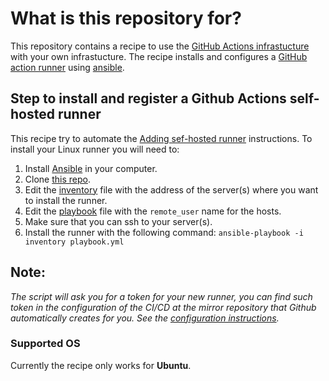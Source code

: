 # What is this repository for?
This repository contains a recipe to use the [GitHub Actions infrastucture](https://docs.gitlab.com/ee/ci/README.html) with your own infrastucture. The recipe installs and configures a [GitHub action runner](https://help.github.com/en/actions/automating-your-workflow-with-github-actions/hosting-your-own-runners) using [ansible](https://www.ansible.com/).

## Step to install and register a Github Actions self-hosted runner
This recipe try to automate the [Adding sef-hosted runner](https://help.github.com/en/actions/automating-your-workflow-with-github-actions/adding-self-hosted-runners) instructions. To install your Linux runner
you will need to:

1. Install [Ansible](https://docs.ansible.com/ansible/latest/installation_guide/intro_installation.html) in your computer.
2. Clone [this repo](https://github.com/NLESC-JCER/gitlab_runner).
3. Edit the [inventory](https://docs.ansible.com/ansible/latest/user_guide/intro_inventory.html) file with the address of the server(s) where you want to install the runner.
4. Edit the [playbook](https://docs.ansible.com/ansible/latest/user_guide/playbooks.html) file with the `remote_user` name for the hosts.
5. Make sure that you can ssh to your server(s).
6. Install the runner with the following command:
   ``ansible-playbook -i inventory playbook.yml``

## Note:
*The script will ask you for a token for your new runner, you can find such token in the configuration of the CI/CD at the mirror repository that Github automatically creates for you. See the [configuration instructions](https://docs.gitlab.com/ee/ci/runners/#registering-a-specific-runner-with-a-project-registration-token).*

### Supported OS
Currently the recipe only works for **Ubuntu**.
